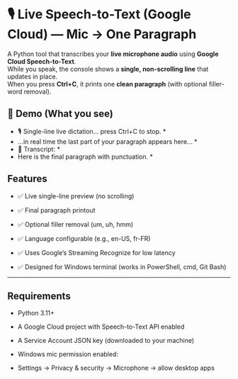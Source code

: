 ﻿# 🎙️ Live Speech-to-Text (Google Cloud) — Mic → One Paragraph

A Python tool that transcribes your **live microphone audio** using **Google Cloud Speech-to-Text**.  
While you speak, the console shows a **single, non-scrolling line** that updates in place.  
When you press **Ctrl+C**, it prints one **clean paragraph** (with optional filler-word removal).



## 📸 Demo (What you see)
* 🎙️  Single-line live dictation… press Ctrl+C to stop. *
*  …in real time the last part of your paragraph appears here… *
* 📝 Transcript: *
* Here is the final paragraph with punctuation. *



## Features

- ✅ Live single-line preview (no scrolling)

- ✅ Final paragraph printout

- ✅ Optional filler removal (um, uh, hmm)

- ✅ Language configurable (e.g., en-US, fr-FR)

- ✅ Uses Google’s Streaming Recognize for low latency

- ✅ Designed for Windows terminal (works in PowerShell, cmd, Git Bash)

---

## Requirements

- Python 3.11+

- A Google Cloud project with Speech-to-Text API enabled

- A Service Account JSON key (downloaded to your machine)

- Windows mic permission enabled:

- Settings → Privacy & security → Microphone → allow desktop apps







